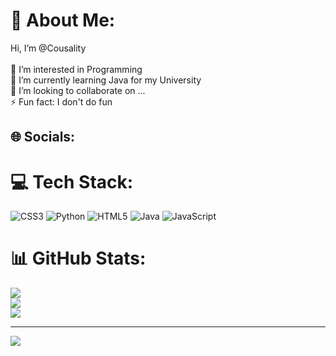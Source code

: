 # 💫 About Me:
Hi, I’m @Cousality<br><br>    👀 I’m interested in Programming<br>    🌱 I’m currently learning Java for my University<br>    💞️ I’m looking to collaborate on ...<br>    ⚡ Fun fact: I don't do fun<br>


## 🌐 Socials:


# 💻 Tech Stack:
![CSS3](https://img.shields.io/badge/css3-%231572B6.svg?style=for-the-badge&logo=css3&logoColor=white) ![Python](https://img.shields.io/badge/python-3670A0?style=for-the-badge&logo=python&logoColor=ffdd54) ![HTML5](https://img.shields.io/badge/html5-%23E34F26.svg?style=for-the-badge&logo=html5&logoColor=white) ![Java](https://img.shields.io/badge/java-%23ED8B00.svg?style=for-the-badge&logo=openjdk&logoColor=white) ![JavaScript](https://img.shields.io/badge/javascript-%23323330.svg?style=for-the-badge&logo=javascript&logoColor=%23F7DF1E)
# 📊 GitHub Stats:
![](https://github-readme-stats.vercel.app/api?username=Cousality&theme=dark&hide_border=false&include_all_commits=false&count_private=false)<br/>
![](https://github-readme-streak-stats.herokuapp.com/?user=Cousality&theme=dark&hide_border=false)<br/>
![](https://github-readme-stats.vercel.app/api/top-langs/?username=Cousality&theme=dark&hide_border=false&include_all_commits=false&count_private=false&layout=compact)

---
[![](https://visitcount.itsvg.in/api?id=Cousality&icon=0&color=0)](https://visitcount.itsvg.in)

<!-- Proudly created with GPRM ( https://gprm.itsvg.in ) -->

 




<!---
Cousality/Cousality is a ✨ special ✨ repository because its `README.md` (this file) appears on your GitHub profile.
You can click the Preview link to take a look at your changes.
--->
